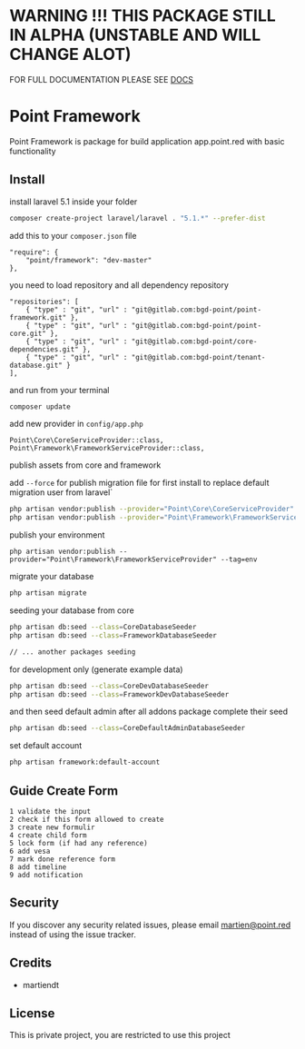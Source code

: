 # **WARNING !!!** THIS PACKAGE STILL IN ALPHA (UNSTABLE AND WILL CHANGE ALOT)

FOR FULL DOCUMENTATION PLEASE SEE [DOCS](http://developer.point.red)

# Point Framework

Point Framework is package for build application app.point.red with basic functionality

## Install

install laravel 5.1 inside your folder

```bash
composer create-project laravel/laravel . "5.1.*" --prefer-dist
```

add this to your `composer.json` file

```
"require": {
    "point/framework": "dev-master"
},
```

you need to load repository and all dependency repository

```
"repositories": [
    { "type" : "git", "url" : "git@gitlab.com:bgd-point/point-framework.git" },
    { "type" : "git", "url" : "git@gitlab.com:bgd-point/point-core.git" },
    { "type" : "git", "url" : "git@gitlab.com:bgd-point/core-dependencies.git" },
    { "type" : "git", "url" : "git@gitlab.com:bgd-point/tenant-database.git" }
],
```

and run from your terminal

```bash
composer update
```

add new provider in `config/app.php`

```
Point\Core\CoreServiceProvider::class,
Point\Framework\FrameworkServiceProvider::class,
```

publish assets from core and framework

add `--force` for publish migration file for first install to replace default migration user from laravel`

```bash
php artisan vendor:publish --provider="Point\Core\CoreServiceProvider" --tag=setup
php artisan vendor:publish --provider="Point\Framework\FrameworkServiceProvider" --tag=setup
```

publish your environment

`php artisan vendor:publish --provider="Point\Framework\FrameworkServiceProvider" --tag=env`

migrate your database

```bash
php artisan migrate
```

seeding your database from core

```bash
php artisan db:seed --class=CoreDatabaseSeeder
php artisan db:seed --class=FrameworkDatabaseSeeder

// ... another packages seeding
```

for development only (generate example data)
```bash
php artisan db:seed --class=CoreDevDatabaseSeeder
php artisan db:seed --class=FrameworkDevDatabaseSeeder
```

and then seed default admin after all addons package complete their seed

```bash
php artisan db:seed --class=CoreDefaultAdminDatabaseSeeder
```

set default account

```bash
php artisan framework:default-account
```

## Guide Create Form
```
1 validate the input
2 check if this form allowed to create
3 create new formulir
4 create child form
5 lock form (if had any reference)
6 add vesa
7 mark done reference form
8 add timeline
9 add notification
```
## Security

If you discover any security related issues, please email martien@point.red instead of using the issue tracker.

## Credits

- martiendt

## License

This is private project, you are restricted to use this project
